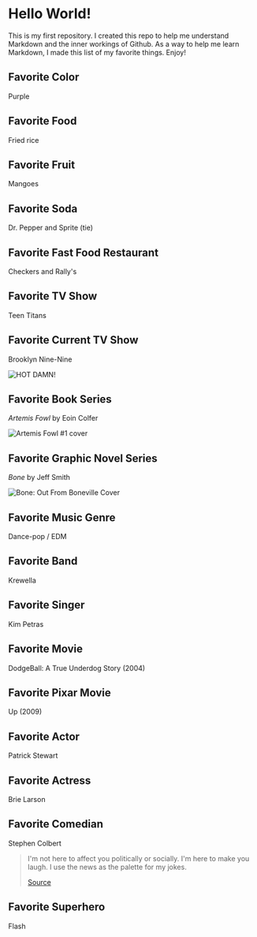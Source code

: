 # Hello World!

This is my first repository. I created this repo to help me understand Markdown and the inner workings of Github. As a way to help me learn Markdown, I made this list of my favorite things. Enjoy!

## Favorite Color
Purple

## Favorite Food
Fried rice

## Favorite Fruit
Mangoes

## Favorite Soda
Dr. Pepper and Sprite (tie)

## Favorite Fast Food Restaurant
Checkers and Rally's

## Favorite TV Show
Teen Titans

## Favorite Current TV Show
Brooklyn Nine-Nine

![HOT DAMN!](https://media1.tenor.com/images/544adfaf1340f2843a4e101b00a9a889/tenor.gif)

## Favorite Book Series
*Artemis Fowl* by Eoin Colfer

![Artemis Fowl #1 cover](https://vignette.wikia.nocookie.net/artemisfowl/images/3/37/Images-1.jpeg)

## Favorite Graphic Novel Series
*Bone* by Jeff Smith

![Bone: Out From Boneville Cover](https://upload.wikimedia.org/wikipedia/en/2/26/Out_from_Boneville.jpg)

## Favorite Music Genre
Dance-pop / EDM

## Favorite Band
Krewella

## Favorite Singer
Kim Petras

## Favorite Movie
DodgeBall: A True Underdog Story (2004)

## Favorite Pixar Movie
Up (2009)

## Favorite Actor
Patrick Stewart

## Favorite Actress
Brie Larson

## Favorite Comedian
Stephen Colbert

> I'm not here to affect you politically or socially. I'm here to make you laugh. I use the news as the palette for my jokes.
>
> [Source](https://www.nj.com/entertainment/tv/2009/10/stephen_colbert_interview_s_pe.html)

## Favorite Superhero
Flash
